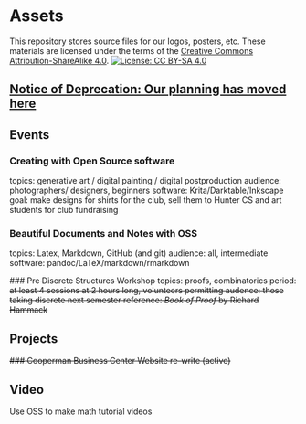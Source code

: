 # Assets

This repository stores source files for our logos, posters, etc. These materials are licensed under the terms of the [Creative Commons Attribution-ShareAlike 4.0](https://creativecommons.org/licenses/by-sa/4.0/legalcode). [![License: CC BY-SA 4.0](https://img.shields.io/badge/License-CC%20BY--SA%204.0-lightgrey.svg)](https://creativecommons.org/licenses/by-sa/4.0/)


[Notice of Deprecation: Our planning has moved here](https://github.com/orgs/Hunter-Open-Source-Club/projects/2)
---


## Events

### Creating with Open Source software
topics: generative art / digital painting / digital postproduction
audience: photographers/ designers, beginners
software: Krita/Darktable/Inkscape
goal: make designs for shirts for the club, sell them to Hunter CS and art students for club fundraising

### Beautiful Documents and Notes with OSS
topics: Latex, Markdown, GitHub (and git)
audience: all, intermediate
software: pandoc/LaTeX/markdown/rmarkdown

~~### Pre Discrete Structures Workshop
topics: proofs, combinatorics
period: at least 4 sessions at 2 hours long, volunteers permitting
audence: those taking discrete next semester
reference: _Book of Proof_ by Richard Hammack~~


## Projects

~~### Cooperman Business Center Website re-write (active)~~

## Video

Use OSS to make math tutorial videos
